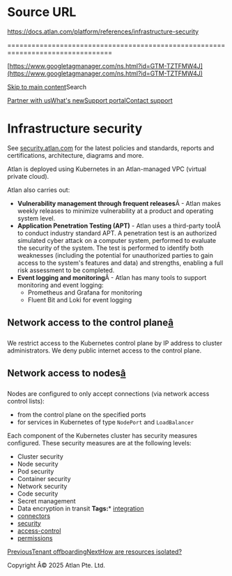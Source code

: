 # Source URL
https://docs.atlan.com/platform/references/infrastructure-security

================================================================================

<!--
canonical: https://docs.atlan.com/platform/references/infrastructure-security
link-alternate: https://docs.atlan.com/platform/references/infrastructure-security
meta-description: Learn about infrastructure security.
meta-docsearch:docusaurus_tag: docs-default-current
meta-docsearch:language: en
meta-docsearch:version: current
meta-docusaurus_locale: en
meta-docusaurus_tag: docs-default-current
meta-docusaurus_version: current
meta-generator: Docusaurus v3.8.1
meta-og-description: Learn about infrastructure security.
meta-og-locale: en
meta-og-title: Infrastructure security | Atlan Documentation
meta-og-url: https://docs.atlan.com/platform/references/infrastructure-security
meta-twitter:card: summary_large_image
meta-viewport: width=device-width,initial-scale=1
title: Infrastructure security | Atlan Documentation
-->

[https://www.googletagmanager.com/ns.html?id=GTM-TZTFMW4J](https://www.googletagmanager.com/ns.html?id=GTM-TZTFMW4J)

[Skip to main content](#__docusaurus_skipToContent_fallback)Search

[Partner with us](https://docs.google.com/forms/d/e/1FAIpQLScuAIhCm2GS7YFstrOjawbP8J7PUmOynQo7wI2yGCcCyEcVSw/viewform)[What's new](https://shipped.atlan.com/)[Support portal](https://atlan.zendesk.com/auth/v2/login/signin?return_to=https%3A%2F%2Fatlan.zendesk.com%2Fhc%2Fen-us&theme=hc&locale=en-us&brand_id=1900000425113&auth_origin=1900000425113%2Cfalse%2Ctrue)[Contact support](/support/submit-request)

Infrastructure security
=======================

See [security.atlan.com](https://security.atlan.com) for the latest policies and standards, reports and certifications, architecture, diagrams and more.

Atlan is deployed using Kubernetes in an Atlan\-managed VPC (virtual private cloud).

Atlan also carries out:

* **Vulnerability management through frequent releases**Â \- Atlan makes weekly releases to minimize vulnerability at a product and operating system level.
* **Application Penetration Testing (APT)** \- Atlan uses a third\-party toolÂ to conduct industry standard APT. A penetration test is an authorized simulated cyber attack on a computer system, performed to evaluate the security of the system. The test is performed to identify both weaknesses (including the potential for unauthorized parties to gain access to the system's features and data) and strengths, enabling a full risk assessment to be completed.
* **Event logging and monitoring**Â \- Atlan has many tools to support monitoring and event logging:
    + Prometheus and Grafana for monitoring
    + Fluent Bit and Loki for event logging

Network access to the control plane[â](#network-access-to-the-control-plane "Direct link to Network access to the control plane")
-----------------------------------------------------------------------------------------------------------------------------------

We restrict access to the Kubernetes control plane by IP address to cluster administrators. We deny public internet access to the control plane.

Network access to nodes[â](#network-access-to-nodes "Direct link to Network access to nodes")
-----------------------------------------------------------------------------------------------

Nodes are configured to only accept connections (via network access control lists):

* from the control plane on the specified ports
* for services in Kubernetes of type `NodePort` and `LoadBalancer`

Each component of the Kubernetes cluster has security measures configured. These security measures are at the following levels:

* Cluster security
* Node security
* Pod security
* Container security
* Network security
* Code security
* Secret management
* Data encryption in transit
**Tags:*** [integration](/tags/integration)
* [connectors](/tags/connectors)
* [security](/tags/security)
* [access\-control](/tags/access-control)
* [permissions](/tags/permissions)

[PreviousTenant offboarding](/platform/references/tenant-offboarding)[NextHow are resources isolated?](/platform/references/how-are-resources-isolated)

Copyright Â© 2025 Atlan Pte. Ltd.

